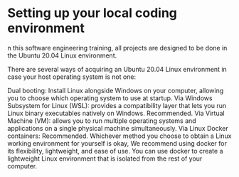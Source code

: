 # Setting up your local coding environment

n this software engineering training, all projects are designed to be done in the Ubuntu 20.04 Linux environment.

There are several ways of acquiring an Ubuntu 20.04 Linux environment in case your host operating system is not one:

Dual booting: Install Linux alongside Windows on your computer, allowing you to choose which operating system to use at startup.
Via Windows Subsystem for Linux (WSL): provides a compatibility layer that lets you run Linux binary executables natively on Windows. Recommended.
Via Virtual Machine (VM): allows you to run multiple operating systems and applications on a single physical machine simultaneously.
Via Linux Docker containers: Recommended.
Whichever method you choose to obtain a Linux working environment for yourself is okay, We recommend using docker for its flexibility, lightweight, and ease of use. You can use docker to create a lightweight Linux environment that is isolated from the rest of your computer.
